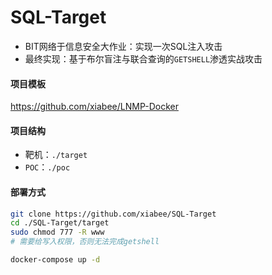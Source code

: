 # SQL-Target
* BIT网络于信息安全大作业：实现一次SQL注入攻击
* 最终实现：基于布尔盲注与联合查询的`GETSHELL`渗透实战攻击



#### 项目模板

https://github.com/xiabee/LNMP-Docker



#### 项目结构

* 靶机：`./target`
* `POC`：`./poc`



#### 部署方式

```bash
git clone https://github.com/xiabee/SQL-Target
cd ./SQL-Target/target
sudo chmod 777 -R www
# 需要给写入权限，否则无法完成getshell

docker-compose up -d
```



